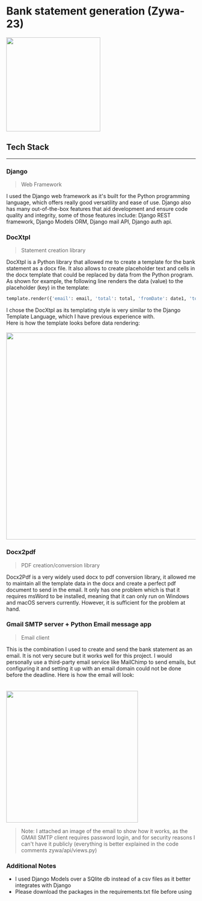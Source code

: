 # Bank statement generation (Zywa-23)

<img src="https://github.com/Emad-Eldin-G/Transactions-details/blob/main/logo.png" width="250">

## Tech Stack
------------------------------------  
### Django
> Web Framework
  
I used the Django web framework as it's built for the Python programming language, which offers really good versatility and ease of use. Django also has many out-of-the-box features that aid development and ensure code quality and integrity, some of those features include: Django REST framework, Django Models ORM, Django mail API, Django auth api.  


### DocXtpl
> Statement creation library

DocXtpl is a Python library that allowed me to create a template for the bank statement as a docx file. It also allows to create placeholder text and cells in the docx template that could be replaced by data from the Python program. As shown for example, the following line renders the data (value) to the placeholder (key) in the template:
```python
template.render({'email': email, 'total': total, 'fromDate': date1, 'toDate': date2, 'invoice_list': transactionsList})
```
I chose the DocXtpl as its templating style is very similar to the Django Template Language, which I have previous experience with.  
Here is how the template looks before data rendering:  
<br>
<img src="https://github.com/Emad-Eldin-G/Transactions-details/blob/main/template.png" width=550>  


### Docx2pdf
> PDF creation/conversion library

Docx2Pdf is a very widely used docx to pdf conversion library, it allowed me to maintain all the template data in the docx and create a perfect pdf document to send in the email. It only has one problem which is that it requires msWord to be installed, meaning that it can only run on Windows and macOS servers currently. However, it is sufficient for the problem at hand.


### Gmail SMTP server + Python Email message app  
> Email client

This is the combination I used to create and send the bank statement as an email. It is not very secure but it works well for this project. I would personally use a third-party email service like MailChimp to send emails, but configuring it and setting it up with an email domain could not be done before the deadline. Here is how the email will look:  
<br>
<br>
<img src="https://github.com/Emad-Eldin-G/Transactions-details/blob/main/email.jpg" width=350>  
> Note: I attached an image of the email to show how it works, as the GMAIl SMTP client requires password login, and for security reasons I can't have it publicly (everything is better explained in the code comments zywa/api/views.py)


### Additional Notes  
- I used Django Models over a SQlite db instead of a csv files as it better integrates with Django
- Please download the packages in the requirements.txt file before using

